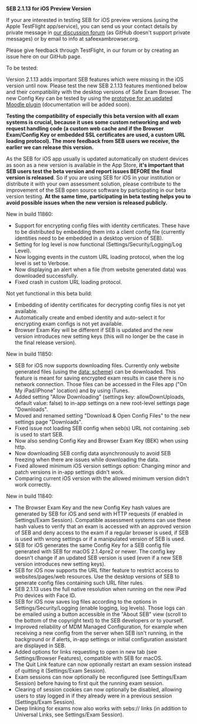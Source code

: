**SEB 2.1.13 for iOS Preview Version**

If your are interested in testing SEB for iOS preview versions (using the Apple TestFlight app/service), you can send us your contact details by private message in [our discussion forum](https://sourceforge.net/p/seb/discussion/seb-ios/thread/e7e542a5/?limit=25#feaa/752c) (as GitHub doesn't support private messages) or by email to info at safeexambrowser.org.

Please give feedback through TestFlight, in our forum or by creating an issue here on our GitHub page. 

To be tested:

Version 2.1.13 adds important SEB features which were missing in the iOS version until now. Please test the new SEB 2.1.13 features mentioned below and their compatibility with the desktop versions of Safe Exam Browser. The new Config Key can be tested by using the [prototype for an updated Moodle plugin](https://github.com/SafeExamBrowser/moodle-quizaccess_safeexambrowser) (documentation will be added soon).


**Testing the compatibility of especially this beta version with all exam systems is crucial, because it uses some custom networking and web request handling code (a custom web cache and if the Browser Exam/Config Key or embedded SSL certificates are used, a custom URL loading protocol). The more feedback from SEB users we receive, the earlier we can release this version.**

As the SEB for iOS app usually is updated automatically on student devices as soon as a new version is available in the App Store, **it's important that SEB users test the beta version and report issues BEFORE the final version is released**. So if you are using SEB for iOS in your institution or distribute it with your own assessment solution, please contribute to the improvement of the SEB open source software by participating in our beta version testing. **At the same time, participating in beta testing helps you to avoid possible issues when the new version is released publicly.**


New in build 11860:
- Support for encrypting config files with identity certificates. These have to be distributed by embedding them into a client config file (currently identities need to be embedded in a desktop version of SEB).
- Setting for log level is now functional (Settings/Security/Logging/Log Level).
- Now logging events in the custom URL loading protocol, when the log level is set to Verbose.  
- Now displaying an alert when a file (from website generated data) was downloaded successfully.
- Fixed crash in custom URL loading protocol.

Not yet functional in this beta build:
- Embedding of identity certificates for decrypting config files is not yet available.
- Automatically create and embed identity and auto-select it for encrypting exam configs is not yet available.
- Browser Exam Key will be different if SEB is updated and the new version introduces new setting keys (this will no longer be the case in the final release version).


New in build 11850:
- SEB for iOS now supports downloading files. Currently only website generated files (using the [data: scheme](https://en.wikipedia.org/wiki/Data_URI_scheme)) can be downloaded. This feature is meant for saving encrypted exam results in case there is no network connection. Those files can be accessed in the Files app ("On My iPad/iPhone" location) and by using iTunes.
- Added setting "Allow Downloading" (settings key: allowDownUploads, default value: false) to in-app settings on a new root-level settings page "Downloads".
- Moved and renamed setting "Download & Open Config Files" to the new settings page "Downloads".
- Fixed issue not loading SEB config when seb(s) URL not containing .seb is used to start SEB.
- Now also sending Config Key and Browser Exam Key (BEK) when using http.
- Now downloading SEB config data asynchronously to avoid SEB freezing when there are issues while downloading the data.
- Fixed allowed minimum iOS version settings option: Changing minor and patch versions in in-app settings didn't work.
- Comparing current iOS version with the allowed minimum version didn't work correctly.


New in build 11840:
- The Browser Exam Key and the new Config Key hash values are generated by SEB for iOS and send with HTTP requests (if enabled in Settings/Exam Session). Compatible assessment systems can use these hash values to verify that an exam is accessed with an approved version of SEB and deny access to the exam if a regular browser is used, if SEB is used with wrong settings or if a manipulated version of SEB is used.
- SEB for iOS generates the same Config Key for a SEB config file generated with SEB for macOS 2.1.4pre2 or newer. The config key doesn't change if an updated SEB version is used (even if a new SEB version introduces new setting keys).
- SEB for iOS now supports the URL filter feature to restrict access to websites/pages/web resources. Use the desktop versions of SEB to generate config files containing such URL filter rules.
- SEB 2.1.13 uses the full native resolution when running on the new iPad Pro devices with Face ID.
- SEB for iOS now saves log files according to the options in Settings/Security/Logging (enable logging, log levels). Those logs can be emailed using a button accessible in the "About SEB" view (scroll to the bottom of the copyright text) to the SEB developers or to yourself.
- Improved reliability of MDM Managed Configuration, for example when receiving a new config from the server when SEB isn't running, in the background or if alerts, in-app settings or initial configuration assistant are displayed in SEB.
- Added options for links requesting to open in new tab (see Settings/Browser Features), compatible with SEB for macOS.
- The Quit Link feature can now optionally restart an exam session instead of quitting it (Settings/Exam Session).
- Exam sessions can now optionally be reconfigured (see Settings/Exam Session) before having to first quit the running exam session.
- Clearing of session cookies can now optionally be disabled, allowing users to stay logged in if they already were in a previous session (Settings/Exam Session).
- Deep linking for exams now also works with sebs:// links (in addition to Universal Links, see Settings/Exam Session).